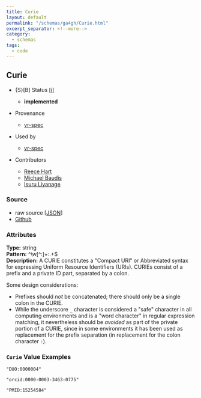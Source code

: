 ```yaml
---
title: Curie
layout: default
permalink: "/schemas/ga4gh/Curie.html"
excerpt_separator: <!--more-->
category:
  - schemas
tags:
  - code
---
```



## Curie

* {S}[B] Status  [[i]](https://schemablocks.org/about/sb-status-levels.html)
    - __implemented__

* Provenance  

    - [vr-spec](https://github.com/ga4gh/vr-spec/blob/master/schema/vr.yaml)  
* Used by  

    - [vr-spec](https://github.com/ga4gh/vr-spec/blob/master/schema/vr.yaml)  
* Contributors  

    - [Reece Hart](https://orcid.org/0000-0003-3463-0775)  
    - [Michael Baudis](https://orcid.org/0000-0002-9903-4248)  
    - [Isuru Liyanage](https://orcid.org/0000-0002-4839-5158)  
<!--more-->

### Source

* raw source [[JSON](./Curie.json)]
* [Github](https://github.com/ga4gh-schemablocks/blocks/blob/master/schemas/ga4gh/Curie.yaml)

### Attributes
  
__Type:__ string  
__Pattern:__ ^\w[^:]+:.+$  
__Description:__ A CURIE constitutes a "Compact URI" or Abbreviated syntax for expressing 
Uniform Resource Identifiers (URIs). CURIEs consist of a prefix and a private 
ID part, separated by a colon.

Some design considerations:    

* Prefixes should *not* be concatenated; there should only be a single colon 
in the CURIE.
* While the underscore `_` character is considered a "safe" character in all 
computing environments and is a "word character" in regular expression 
matching, it nevertheless should be _avoided_ as part of the private portion 
of a CURIE, since in some environments it has been used as replacement for 
the prefix separation (in replacement for the colon character `:`).


### `Curie` Value Examples  

```
"DUO:0000004"
```
```
"orcid:0000-0003-3463-0775"
```
```
"PMID:15254584"
```


